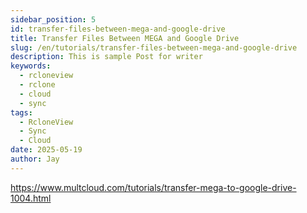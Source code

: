 ```yaml
---
sidebar_position: 5
id: transfer-files-between-mega-and-google-drive
title: Transfer Files Between MEGA and Google Drive
slug: /en/tutorials/transfer-files-between-mega-and-google-drive
description: This is sample Post for writer
keywords:
  - rcloneview
  - rclone
  - cloud
  - sync
tags:
  - RcloneView
  - Sync
  - Cloud
date: 2025-05-19
author: Jay
---
```

https://www.multcloud.com/tutorials/transfer-mega-to-google-drive-1004.html